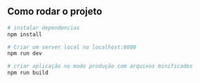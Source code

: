## Como rodar o projeto

``` bash
# instalar dependencias
npm install

# Criar um server local no localhost:8080
npm run dev

# criar aplicação no modo produção com arquivos minificados
npm run build


